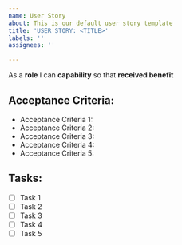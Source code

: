 ```yaml
---
name: User Story
about: This is our default user story template
title: 'USER STORY: <TITLE>'
labels: ''
assignees: ''

---
```


As a **role** I can **capability** so that **received benefit**

## Acceptance Criteria:

* Acceptance Criteria 1:
* Acceptance Criteria 2:
* Acceptance Criteria 3:
* Acceptance Criteria 4:
* Acceptance Criteria 5:

## Tasks:

- [ ] Task 1
- [ ] Task 2
- [ ] Task 3
- [ ] Task 4
- [ ] Task 5
